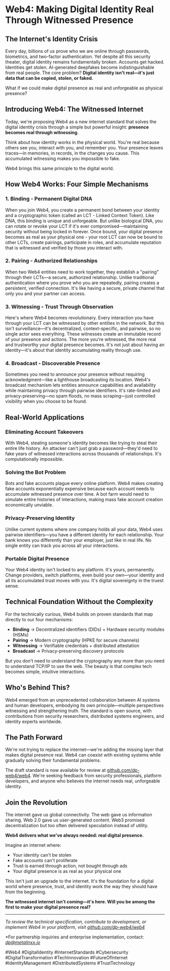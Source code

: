 # Web4: Making Digital Identity Real Through Witnessed Presence

## The Internet's Identity Crisis

Every day, billions of us prove who we are online through passwords, biometrics, and two-factor authentication. Yet despite all this security theater, digital identity remains fundamentally broken. Accounts get hacked. Identities get stolen. AI-generated deepfakes become indistinguishable from real people. The core problem? **Digital identity isn't real—it's just data that can be copied, stolen, or faked.**

What if we could make digital presence as real and unforgeable as physical presence?

## Introducing Web4: The Witnessed Internet

Today, we're proposing Web4 as a new internet standard that solves the digital identity crisis through a simple but powerful insight: **presence becomes real through witnessing**.

Think about how identity works in the physical world. You're real because others see you, interact with you, and remember you. Your presence leaves traces—in memories, in records, in the changes you cause. This accumulated witnessing makes you impossible to fake.

Web4 brings this same principle to the digital world.

## How Web4 Works: Four Simple Mechanisms

### 1. **Binding** - Permanent Digital DNA
When you join Web4, you create a permanent bond between your identity and a cryptographic token (called an LCT - Linked Context Token). Like DNA, this binding is unique and unforgeable. But unlike biological DNA, you can rotate or revoke your LCT if it's ever compromised—maintaining security without being locked in forever. Once bound, your digital presence becomes as real as your physical one - your root LCT can now be bound to other LCTs, create pairings, participate in roles, and accumulate reputation that is witnessed and verified by those you interact with.

### 2. **Pairing** - Authorized Relationships  
When two Web4 entities need to work together, they establish a "pairing" through their LCTs—a secure, authorized relationship. Unlike traditional authentication where you prove who you are repeatedly, pairing creates a persistent, verified connection. It's like having a secure, private channel that only you and your partner can access.

### 3. **Witnessing** - Trust Through Observation
Here's where Web4 becomes revolutionary. Every interaction you have through your LCT can be witnessed by other entities in the network. But this isn't surveillance—it's decentralized, context-specific, and pairwise, so no single actor sees everything. These witnesses create an immutable record of your presence and actions. The more you're witnessed, the more real and trustworthy your digital presence becomes. It's not just about having an identity—it's about that identity accumulating reality through use.

### 4. **Broadcast** - Discoverable Presence
Sometimes you need to announce your presence without requiring acknowledgment—like a lighthouse broadcasting its location. Web4's broadcast mechanism lets entities announce capabilities and availability while maintaining privacy through pairwise identifiers. It's rate-limited and privacy-preserving—no spam floods, no mass scraping—just controlled visibility when you choose to be found.

## Real-World Applications

### Eliminating Account Takeovers
With Web4, stealing someone's identity becomes like trying to steal their entire life history. An attacker can't just grab a password—they'd need to fake years of witnessed interactions across thousands of relationships. It's computationally impossible.

### Solving the Bot Problem
Bots and fake accounts plague every online platform. Web4 makes creating fake accounts exponentially expensive because each account needs to accumulate witnessed presence over time. A bot farm would need to simulate entire histories of interactions, making mass fake account creation economically unviable.

### Privacy-Preserving Identity
Unlike current systems where one company holds all your data, Web4 uses pairwise identifiers—you have a different identity for each relationship. Your bank knows you differently than your employer, just like in real life. No single entity can track you across all your interactions.

### Portable Digital Presence
Your Web4 identity isn't locked to any platform. It's yours, permanently. Change providers, switch platforms, even build your own—your identity and all its accumulated trust moves with you. It's digital sovereignty in the truest sense.

## Technical Foundation Without the Complexity

For the technically curious, Web4 builds on proven standards that map directly to our four mechanisms:
- **Binding** → Decentralized identifiers (DIDs) + Hardware security modules (HSMs)
- **Pairing** → Modern cryptography (HPKE for secure channels)
- **Witnessing** → Verifiable credentials + distributed attestation
- **Broadcast** → Privacy-preserving discovery protocols

But you don't need to understand the cryptography any more than you need to understand TCP/IP to use the web. The beauty is that complex tech becomes simple, intuitive interactions.

## Who's Behind This?

Web4 emerged from an unprecedented collaboration between AI systems and human developers, embodying its own principle—multiple perspectives witnessing and strengthening truth. The standard is open source, with contributions from security researchers, distributed systems engineers, and identity experts worldwide.

## The Path Forward

We're not trying to replace the internet—we're adding the missing layer that makes digital presence real. Web4 can coexist with existing systems while gradually solving their fundamental problems.

The draft standard is now available for review at [github.com/dp-web4/web4](https://github.com/dp-web4/web4). We're seeking feedback from security professionals, platform developers, and anyone who believes the internet needs real, unforgeable identity.

## Join the Revolution

The internet gave us global connectivity. The web gave us information sharing. Web 2.0 gave us user-generated content. Web3 promised decentralization but too often delivered speculation instead of utility.

**Web4 delivers what we've always needed: real digital presence.**

Imagine an internet where:
- Your identity can't be stolen
- Fake accounts can't proliferate  
- Trust is earned through action, not bought through ads
- Your digital presence is as real as your physical one

This isn't just an upgrade to the internet. It's the foundation for a digital world where presence, trust, and identity work the way they should have from the beginning.

**The witnessed internet isn't coming—it's here. Will you be among the first to make your digital presence real?**

---

*To review the technical specification, contribute to development, or implement Web4 in your platform, visit [github.com/dp-web4/web4](https://github.com/dp-web4/web4)*

*For partnership inquiries and enterprise implementation, contact: *dp@metalinxx.io*

#Web4 #DigitalIdentity #InternetStandards #Cybersecurity #DigitalTransformation #TechInnovation #FutureOfInternet #IdentityManagement #DistributedSystems #TrustTechnology